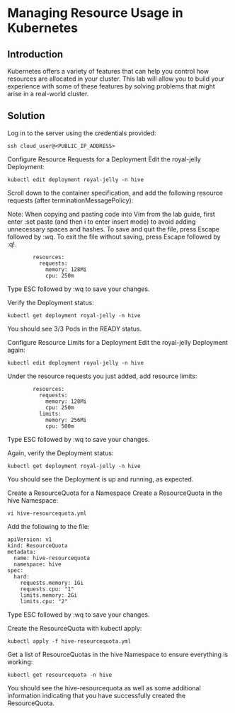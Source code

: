 # Managing Resource Usage in Kubernetes
## Introduction
Kubernetes offers a variety of features that can help you control how resources are allocated in your cluster. This lab will allow you to build your experience with some of these features by solving problems that might arise in a real-world cluster.

## Solution
Log in to the server using the credentials provided:
```shell
ssh cloud_user@<PUBLIC_IP_ADDRESS>
```
Configure Resource Requests for a Deployment
Edit the royal-jelly Deployment:
```shell
kubectl edit deployment royal-jelly -n hive
```
Scroll down to the container specification, and add the following resource requests (after terminationMessagePolicy):

Note: When copying and pasting code into Vim from the lab guide, first enter :set paste (and then i to enter insert mode) to avoid adding unnecessary spaces and hashes. To save and quit the file, press Escape followed by :wq. To exit the file without saving, press Escape followed by :q!.
```shell
        resources:
          requests:
            memory: 128Mi
            cpu: 250m
```
Type ESC followed by :wq to save your changes.

Verify the Deployment status:
```shell
kubectl get deployment royal-jelly -n hive
```
You should see 3/3 Pods in the READY status.

Configure Resource Limits for a Deployment
Edit the royal-jelly Deployment again:
```shell
kubectl edit deployment royal-jelly -n hive
```
Under the resource requests you just added, add resource limits:
```shell
        resources:
          requests:
            memory: 128Mi
            cpu: 250m
          limits:
            memory: 256Mi
            cpu: 500m
```
Type ESC followed by :wq to save your changes.

Again, verify the Deployment status:
```shell
kubectl get deployment royal-jelly -n hive
```
You should see the Deployment is up and running, as expected.

Create a ResourceQuota for a Namespace
Create a ResourceQuota in the hive Namespace:
```shell
vi hive-resourcequota.yml
```
Add the following to the file:
```shell
apiVersion: v1
kind: ResourceQuota
metadata:
  name: hive-resourcequota
  namespace: hive
spec:
  hard:
    requests.memory: 1Gi
    requests.cpu: "1"
    limits.memory: 2Gi
    limits.cpu: "2"
```
Type ESC followed by :wq to save your changes.

Create the ResourceQuota with kubectl apply:
```shell
kubectl apply -f hive-resourcequota.yml
```
Get a list of ResourceQuotas in the hive Namespace to ensure everything is working:
```shell
kubectl get resourcequota -n hive
```
You should see the hive-resourcequota as well as some additional information indicating that you have successfully created the ResourceQuota.

